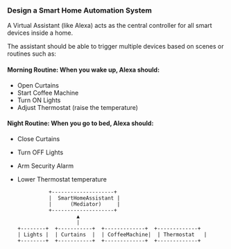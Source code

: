 ### Design a Smart Home Automation System 
A Virtual Assistant (like Alexa) acts as the central controller for all smart devices inside a home.

The assistant should be able to trigger multiple devices based on scenes or routines such as:

#### Morning Routine: When you wake up, Alexa should:

- Open Curtains
- Start Coffee Machine
- Turn ON Lights
- Adjust Thermostat (raise the temperature)

#### Night Routine: When you go to bed, Alexa should:

- Close Curtains
- Turn OFF Lights
- Arm Security Alarm
- Lower Thermostat temperature

                +--------------------+
                |  SmartHomeAssistant |
                |      (Mediator)     |
                +--------------------+
                         ▲
                         |
      +--------+  +-----------+  +-------------+  +-------------+
      | Lights |  | Curtains  |  | CoffeeMachine|  | Thermostat   |
      +--------+  +-----------+  +-------------+  +-------------+
